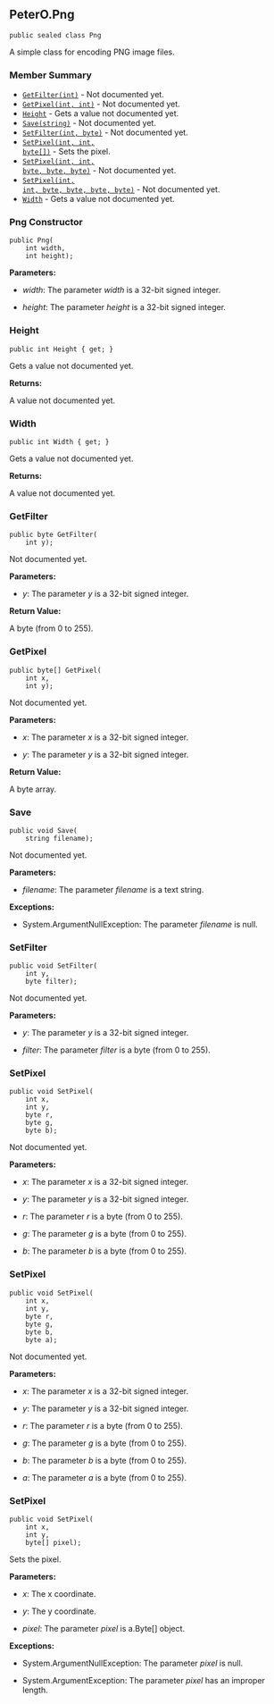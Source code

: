 ## PeterO.Png

    public sealed class Png

A simple class for encoding PNG image files.

### Member Summary
* <code>[GetFilter(int)](#GetFilter_int)</code> - Not documented yet.
* <code>[GetPixel(int, int)](#GetPixel_int_int)</code> - Not documented yet.
* <code>[Height](#Height)</code> - Gets a value not documented yet.
* <code>[Save(string)](#Save_string)</code> - Not documented yet.
* <code>[SetFilter(int, byte)](#SetFilter_int_byte)</code> - Not documented yet.
* <code>[SetPixel(int, int, byte[])](#SetPixel_int_int_byte)</code> - Sets the pixel.
* <code>[SetPixel(int, int, byte, byte, byte)](#SetPixel_int_int_byte_byte_byte)</code> - Not documented yet.
* <code>[SetPixel(int, int, byte, byte, byte, byte)](#SetPixel_int_int_byte_byte_byte_byte)</code> - Not documented yet.
* <code>[Width](#Width)</code> - Gets a value not documented yet.

<a id="Void_ctor_Int32_Int32"></a>
### Png Constructor

    public Png(
        int width,
        int height);

<b>Parameters:</b>

 * <i>width</i>: The parameter  <i>width</i>
 is a 32-bit signed integer.

 * <i>height</i>: The parameter  <i>height</i>
 is a 32-bit signed integer.

<a id="Height"></a>
### Height

    public int Height { get; }

Gets a value not documented yet.

<b>Returns:</b>

A value not documented yet.

<a id="Width"></a>
### Width

    public int Width { get; }

Gets a value not documented yet.

<b>Returns:</b>

A value not documented yet.

<a id="GetFilter_int"></a>
### GetFilter

    public byte GetFilter(
        int y);

Not documented yet.

<b>Parameters:</b>

 * <i>y</i>: The parameter  <i>y</i>
 is a 32-bit signed integer.

<b>Return Value:</b>

A byte (from 0 to 255).

<a id="GetPixel_int_int"></a>
### GetPixel

    public byte[] GetPixel(
        int x,
        int y);

Not documented yet.

<b>Parameters:</b>

 * <i>x</i>: The parameter  <i>x</i>
 is a 32-bit signed integer.

 * <i>y</i>: The parameter  <i>y</i>
 is a 32-bit signed integer.

<b>Return Value:</b>

A byte array.

<a id="Save_string"></a>
### Save

    public void Save(
        string filename);

Not documented yet.

<b>Parameters:</b>

 * <i>filename</i>: The parameter  <i>filename</i>
 is a text string.

<b>Exceptions:</b>

 * System.ArgumentNullException:
The parameter  <i>filename</i>
 is null.

<a id="SetFilter_int_byte"></a>
### SetFilter

    public void SetFilter(
        int y,
        byte filter);

Not documented yet.

<b>Parameters:</b>

 * <i>y</i>: The parameter  <i>y</i>
 is a 32-bit signed integer.

 * <i>filter</i>: The parameter  <i>filter</i>
 is a byte (from 0 to 255).

<a id="SetPixel_int_int_byte_byte_byte"></a>
### SetPixel

    public void SetPixel(
        int x,
        int y,
        byte r,
        byte g,
        byte b);

Not documented yet.

<b>Parameters:</b>

 * <i>x</i>: The parameter  <i>x</i>
 is a 32-bit signed integer.

 * <i>y</i>: The parameter  <i>y</i>
 is a 32-bit signed integer.

 * <i>r</i>: The parameter  <i>r</i>
 is a byte (from 0 to 255).

 * <i>g</i>: The parameter  <i>g</i>
 is a byte (from 0 to 255).

 * <i>b</i>: The parameter  <i>b</i>
 is a byte (from 0 to 255).

<a id="SetPixel_int_int_byte_byte_byte_byte"></a>
### SetPixel

    public void SetPixel(
        int x,
        int y,
        byte r,
        byte g,
        byte b,
        byte a);

Not documented yet.

<b>Parameters:</b>

 * <i>x</i>: The parameter  <i>x</i>
 is a 32-bit signed integer.

 * <i>y</i>: The parameter  <i>y</i>
 is a 32-bit signed integer.

 * <i>r</i>: The parameter  <i>r</i>
 is a byte (from 0 to 255).

 * <i>g</i>: The parameter  <i>g</i>
 is a byte (from 0 to 255).

 * <i>b</i>: The parameter  <i>b</i>
 is a byte (from 0 to 255).

 * <i>a</i>: The parameter  <i>a</i>
 is a byte (from 0 to 255).

<a id="SetPixel_int_int_byte"></a>
### SetPixel

    public void SetPixel(
        int x,
        int y,
        byte[] pixel);

Sets the pixel.

<b>Parameters:</b>

 * <i>x</i>: The x coordinate.

 * <i>y</i>: The y coordinate.

 * <i>pixel</i>: The parameter  <i>pixel</i>
 is a.Byte[] object.

<b>Exceptions:</b>

 * System.ArgumentNullException:
The parameter  <i>pixel</i>
 is null.

 * System.ArgumentException:
The parameter  <i>pixel</i>
 has an improper length.

